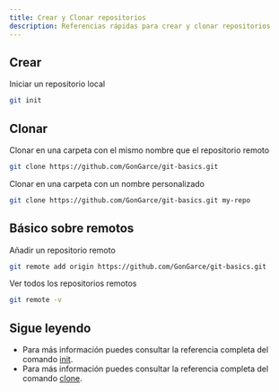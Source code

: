```yaml
---
title: Crear y Clonar repositorios
description: Referencias rápidas para crear y clonar repositorios
---
```


## Crear

Iniciar un repositorio local

````bash frame="none"
git init
````

## Clonar

Clonar en una carpeta con el mismo nombre que el repositorio remoto

````bash frame="none"
git clone https://github.com/GonGarce/git-basics.git
````

Clonar en una carpeta con un nombre personalizado

````bash frame="none"
git clone https://github.com/GonGarce/git-basics.git my-repo
````

## Básico sobre remotos

Añadir un repositorio remoto

````bash frame="none"
git remote add origin https://github.com/GonGarce/git-basics.git 
````

Ver todos los repositorios remotos

````bash frame="none"
git remote -v
````

## Sigue leyendo

- Para más información puedes consultar la referencia completa del comando [init](https://git-scm.com/docs/git-init).
- Para más información puedes consultar la referencia completa del comando [clone](https://git-scm.com/docs/git-clone).
